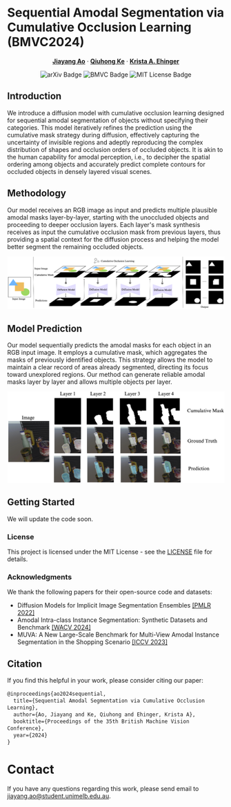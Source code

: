 # Sequential Amodal Segmentation via Cumulative Occlusion Learning (BMVC2024)

<p align="center">
  <p align="center" margin-bottom="0px">
    <a href="https://jiayangao.github.io/"><strong>Jiayang Ao</strong></a>
    ·
    <a href="https://research.monash.edu/en/persons/qiuhong-ke/"><strong>Qiuhong Ke</strong></a>
    ·
    <a href="http://www.kehinger.com/"><strong>Krista A. Ehinger</strong></a>
    <p align="center">
    <a href="https://arxiv.org/abs/2405.05791" style="text-decoration:none;">
      <img src="https://img.shields.io/badge/arXiv-2405.05791-b31b1b.svg" alt="arXiv Badge">
    </a>
    <a href="" style="text-decoration:none;">
      <img src="https://img.shields.io/badge/Pub-BMVC'24-blue" alt="BMVC Badge">
    </a>
    <a href="https://opensource.org/licenses/MIT" style="text-decoration:none;">
      <img src="https://img.shields.io/badge/License-MIT-yellow.svg" alt="MIT License Badge">
    </a>
  </p>
</p>

## Introduction
We introduce a diffusion model with cumulative occlusion learning designed for sequential amodal segmentation of objects without specifying their categories. This model iteratively refines the prediction using the cumulative mask strategy during diffusion, effectively capturing the uncertainty of invisible regions and adeptly reproducing the complex distribution of shapes and occlusion orders of occluded objects. It is akin to the human capability for amodal perception, i.e., to decipher the spatial ordering among objects and accurately predict complete contours for occluded objects in densely layered visual scenes. 

## Methodology
Our model receives an RGB image as input and predicts multiple plausible amodal masks layer-by-layer, starting with the unoccluded objects and proceeding to deeper occlusion layers. Each layer's mask synthesis receives as input the cumulative occlusion mask from previous layers, thus providing a spatial context for the diffusion process and helping the model better segment the remaining occluded objects.

![](methodology.png)

## Model Prediction
Our model sequentially predicts the amodal masks for each object in an RGB input image. It employs a cumulative mask, which aggregates the masks of previously identified objects. This strategy allows the model to maintain a clear record of areas already segmented, directing its focus toward unexplored regions. Our method can generate reliable amodal masks layer by layer and allows multiple objects per layer.

![](demo.png)


## Getting Started

We will update the code soon.

### License

This project is licensed under the MIT License - see the [LICENSE](https://github.com/saraao/SAS/blob/main/LICENSE) file for details.

### Acknowledgments

We thank the following papers for their open-source code and datasets:
- Diffusion Models for Implicit Image Segmentation Ensembles [[PMLR 2022]](https://proceedings.mlr.press/v172/wolleb22a)  
- Amodal Intra-class Instance Segmentation: Synthetic Datasets and Benchmark [[WACV 2024]](https://github.com/saraao/amodal-dataset)
- MUVA: A New Large-Scale Benchmark for Multi-View Amodal Instance Segmentation in the Shopping Scenario [[ICCV 2023]](https://zhixuanli.github.io/project_2023_ICCV_MUVA/)


## Citation

If you find this helpful in your work, please consider citing our paper:
```
@inproceedings{ao2024sequential,
  title={Sequential Amodal Segmentation via Cumulative Occlusion Learning},
  author={Ao, Jiayang and Ke, Qiuhong and Ehinger, Krista A},
  booktitle={Proceedings of the 35th British Machine Vision Conference},
  year={2024}
}
```

# Contact
If you have any questions regarding this work, please send email to jiayang.ao@student.unimelb.edu.au.
